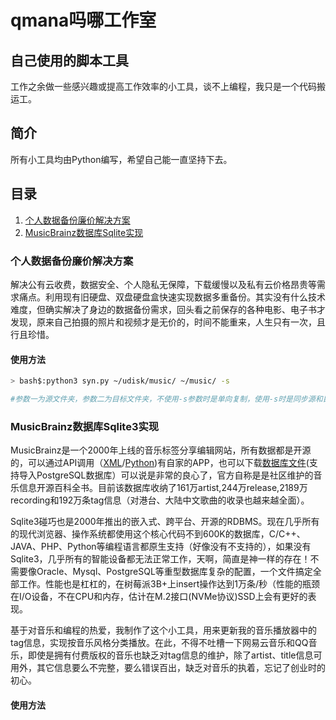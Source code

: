 # qmana吗哪工作室

## 自己使用的脚本工具
工作之余做一些感兴趣或提高工作效率的小工具，谈不上编程，我只是一个代码搬运工。

## 简介
所有小工具均由Python编写，希望自己能一直坚持下去。

## 目录
1. [个人数据备份廉价解决方案](#个人数据备份廉价解决方案)
2. [MusicBrainz数据库Sqlite实现](#musicbrainz数据库sqlite实现)

### 个人数据备份廉价解决方案

解决公有云收费，数据安全、个人隐私无保障，下载缓慢以及私有云价格昂贵等需求痛点。利用现有旧硬盘、双盘硬盘盒快速实现数据多重备份。其实没有什么技术难度，但确实解决了身边的数据备份需求，回头看之前保存的各种电影、电子书才发现，原来自己拍摄的照片和视频才是无价的，时间不能重来，人生只有一次，且行且珍惜。

#### 使用方法
```bash
> bash$:python3 syn.py ~/udisk/music/ ~/music/ -s

#参数一为源文件夹，参数二为目标文件夹，不使用-s参数时是单向复制，使用-s时是同步源和目标文件夹，慎用！
```


### MusicBrainz数据库Sqlite3实现

MusicBrainz是一个2000年上线的音乐标签分享编辑网站，所有数据都是开源的，可以通过API调用（[XML](https://musicbrainz.org/doc/Development/XML_Web_Service/Version_2)/[Python](https://python-musicbrainzngs.readthedocs.io/en/v0.7.1/))有自家的APP，也可以下载[数据库文件](https://musicbrainz.org/doc/MusicBrainz_Database/Download)(支持导入PostgreSQL数据库）可以说是非常的良心了，官方自称是是社区维护的音乐信息开源百科全书。目前该数据库收纳了161万artist,244万release,2189万recording和192万条tag信息（对港台、大陆中文歌曲的收录也越来越全面）。

Sqlite3碰巧也是2000年推出的嵌入式、跨平台、开源的RDBMS。现在几乎所有的现代浏览器、操作系统都使用这个核心代码不到600K的数据库，C/C++、JAVA、PHP、Python等编程语言都原生支持（好像没有不支持的），如果没有Sqlite3，几乎所有的智能设备都无法正常工作，天啊，简直是神一样的存在！不需要像Oracle、Mysql、PostgreSQL等重型数据库复杂的配置，一个文件搞定全部工作。性能也是杠杠的，在树莓派3B+上insert操作达到1万条/秒（性能的瓶颈在I/O设备，不在CPU和内存，估计在M.2接口(NVMe协议)SSD上会有更好的表现。

基于对音乐和编程的热爱，我制作了这个小工具，用来更新我的音乐播放器中的tag信息，实现按音乐风格分类播放。在此，不得不吐槽一下网易云音乐和QQ音乐，即使是拥有付费版权的音乐也缺乏对tag信息的维护，除了artist、title信息可用外，其它信息要么不完整，要么错误百出，缺乏对音乐的执着，忘记了创业时的初心。

#### 使用方法





